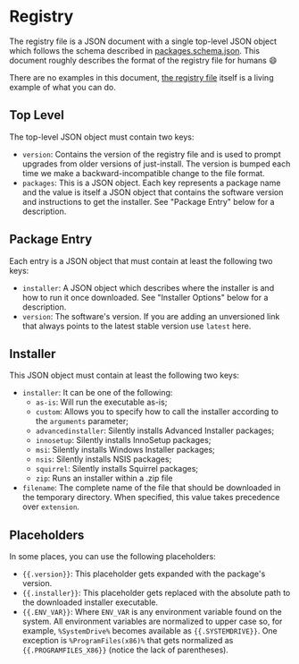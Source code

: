 # Registry

The registry file is a JSON document with a single top-level JSON object which follows the schema
described in [packages.schema.json](../packages.schema.json). This document roughly
describes the format of the registry file for humans :smile:

There are no examples in this document, [the registry file](../packages.schema.json) itself is a
living example of what you can do.

## Top Level

The top-level JSON object must contain two keys:

- `version`: Contains the version of the registry file and is used to prompt upgrades from older
  versions of just-install. The version is bumped each time we make a backward-incompatible change
  to the file format.
- `packages`: This is a JSON object. Each key represents a package name and the value is itself a
  JSON object that contains the software version and instructions to get the installer. See "Package
  Entry" below for a description.

## Package Entry

Each entry is a JSON object that must contain at least the following two keys:

- `installer`: A JSON object which describes where the installer is and how to run it once
  downloaded. See "Installer Options" below for a description.
- `version`: The software's version. If you are adding an unversioned link that always points to the
  latest stable version use `latest` here.

## Installer

This JSON object must contain at least the following two keys:

- `installer`: It can be one of the following:
  - `as-is`: Will run the executable as-is;
  - `custom`: Allows you to specify how to call the installer according to the `arguments` parameter;
  - `advancedinstaller`: Silently installs Advanced Installer packages;
  - `innosetup`: Silently installs InnoSetup packages;
  - `msi`: Silently installs Windows Installer packages;
  - `nsis`: Silently installs NSIS packages;
  - `squirrel`: Silently installs Squirrel packages;
  - `zip`: Runs an installer within a .zip file
- `filename`: The complete name of the file that should be downloaded in the temporary directory. When specified, this value takes precedence over `extension`.

## Placeholders

In some places, you can use the following placeholders:

- `{{.version}}`: This placeholder gets expanded with the package's version.
- `{{.installer}}`: This placeholder gets replaced with the absolute path to the downloaded installer executable.
- `{{.ENV_VAR}}`: Where `ENV_VAR` is any environment variable found on the system. All environment variables are normalized to upper case so, for example, `%SystemDrive%` becomes available as `{{.SYSTEMDRIVE}}`. One exception is `%ProgramFiles(x86)%` that gets normalized as `{{.PROGRAMFILES_X86}}` (notice the lack of parentheses).
